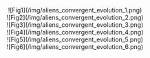
<center>![Fig1](/img/aliens_convergent_evolution_1.png)</center>
<center>![Fig2](/img/aliens_convergent_evolution_2.png)</center>
<center>![Fig3](/img/aliens_convergent_evolution_3.png)</center>
<center>![Fig4](/img/aliens_convergent_evolution_4.png)</center>
<center>![Fig5](/img/aliens_convergent_evolution_5.png)</center>
<center>![Fig6](/img/aliens_convergent_evolution_6.png)</center>
